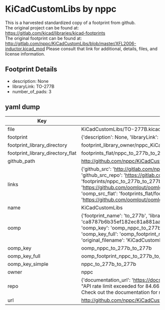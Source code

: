 # KiCadCustomLibs by nppc  
This is a harvested standardized copy of a footprint from github.  
The original project can be found at:  
https://gitlab.com/kicad/libraries/kicad-footprints  
The original footprint can be found at:
http://gitlab.com/nppc/KiCadCustomLibs/blob/master/XFL2006-inductor.kicad_mod
Please consult that link for additional, details, files, and license information.  
## Footprint Details
* description: None  
* libraryLink: TO-277B  
* number_of_pads: 3  
## yaml dump  
| Key | Value |  
| --- | --- |  
| file | KiCadCustomLibs/TO-277B.kicad_mod |  
| footprint | {'description': None, 'libraryLink': 'TO-277B', 'number_of_pads': 3} |  
| footprint_library_directory | footprint_library_owner/nppc_KiCadCustomLibs |  
| footprint_library_directory_flat | footprints_flat/nppc_to_277b_to_277b/working |  
| github_path | http://github.com/nppc/KiCadCustomLibs/blob/master/TO-277B.kicad_mod |  
| links | {'github_src': 'http://gitlab.com/nppc/KiCadCustomLibs/blob/master/XFL2006-inductor.kicad_mod', 'github_src_repo': 'https://gitlab.com/kicad/libraries/kicad-footprints', 'oomp_bot': 'footprints/nppc_to_277b_to_277b/working', 'oomp_bot_github': 'https://github.com/oomlout/oomlout_oomp_footprint_bot/tree/main/footprints/nppc_to_277b_to_277b/working', 'oomp_src_flat': 'footprints_flat/footprints_flat/nppc_to_277b_to_277b/working', 'oomp_src_flat_github': 'https://github.com/oomlout/oomlout_oomp_footprint_src/tree/main/footprints_flat/nppc_to_277b_to_277b/working'} |  
| name | KiCadCustomLibs |  
| oomp | {'footprint_name': 'to_277b', 'library_name': 'to_277b_kicad_mod', 'md5': 'ca8787b6b35ef182ec81a881aab9ce71', 'md5_10': 'ca8787b6b3', 'md5_5': 'ca878', 'md5_6': 'ca8787', 'oomp_key': 'oomp_nppc_to_277b_to_277b', 'oomp_key_extra': 'oomp_footprint_nppc_to_277b_to_277b', 'oomp_key_full': 'oomp_footprint_nppc_to_277b_to_277b_ca8787', 'oomp_key_simple': 'nppc_to_277b_to_277b', 'original_filename': 'KiCadCustomLibs/TO-277B.kicad_mod', 'owner_name': 'nppc'} |  
| oomp_key | oomp_nppc_to_277b_to_277b |  
| oomp_key_full | oomp_footprint_nppc_to_277b_to_277b |  
| oomp_key_simple | nppc_to_277b_to_277b |  
| owner | nppc |  
| repo | {'documentation_url': 'https://docs.github.com/rest/overview/resources-in-the-rest-api#rate-limiting', 'message': "API rate limit exceeded for 84.66.173.59. (But here's the good news: Authenticated requests get a higher rate limit. Check out the documentation for more details.)"} |  
| url | http://github.com/nppc/KiCadCustomLibs |  

